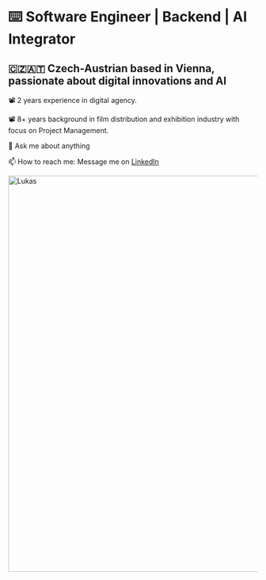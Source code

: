 # ⌨️ Software Engineer | Backend | AI Integrator
## 🇨🇿🇦🇹 Czech-Austrian based in Vienna, passionate about digital innovations and AI

📽 2 years experience in digital agency.

📽 8+ years background in film distribution and exhibition industry with focus on Project Management.

💬 Ask me about anything

📫 How to reach me: Message me on [LinkedIn](https://link-url-here.org)

<img src="https://res.cloudinary.com/dkiienrq4/image/upload/v1658782385/personal/81886781_1409205789247177_6709489960103182336_n_x0fqqm.jpg" alt="Lukas" width="800"/>



